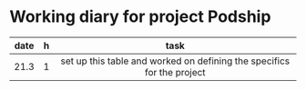 # Working diary for project Podship

| date | h | task |
| :----: | :----: | :----: |
| 21.3 | 1 | set up this table and worked on defining the specifics for the project |
